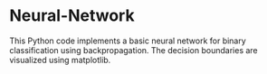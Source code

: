 # Neural-Network
This Python code implements a basic neural network for binary classification using backpropagation. The decision boundaries are visualized using matplotlib.
